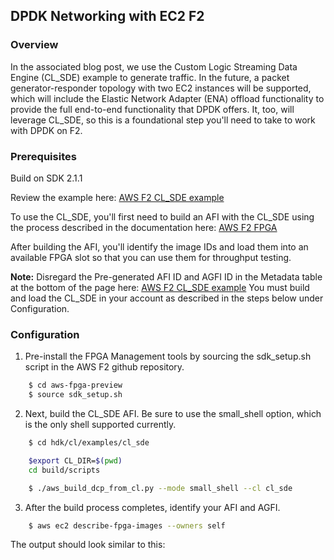 ## DPDK Networking with EC2 F2

### Overview

In the associated blog post, we use the Custom Logic Streaming Data Engine (CL_SDE) example to generate traffic. In the future, a packet generator-responder topology with two EC2 instances will be supported, which will include the Elastic Network Adapter (ENA) offload functionality to provide the full end-to-end functionality that DPDK offers. It, too, will leverage CL_SDE, so this is a foundational step you'll need to take to work with DPDK on F2.

### Prerequisites
Build on SDK 2.1.1

Review the example here: [AWS F2 CL_SDE example](https://github.com/aws/aws-fpga-preview/blob/main/hdk/cl/examples/cl_sde/README.md)

To use the CL_SDE, you'll first need to build an AFI with the CL_SDE using the process described in the documentation here: [AWS F2 FPGA](https://github.com/aws/aws-fpga-preview?tab=readme-ov-file#build-accelerator-afi-using-hdk-design-flow)

After building the AFI, you'll identify the image IDs and load them into an available FPGA slot so that you can use them for throughput testing.

**Note:** Disregard the Pre-generated AFI ID and AGFI ID in the Metadata table at the bottom of the page here: [AWS F2 CL_SDE example](https://github.com/aws/aws-fpga-preview/blob/main/hdk/cl/examples/cl_sde/README.md) You must build and load the CL_SDE in your account as described in the steps below under Configuration.

### Configuration
1. Pre-install the FPGA Management tools by sourcing the sdk_setup.sh script in the AWS F2 github repository.

```bash
    $ cd aws-fpga-preview
    $ source sdk_setup.sh
```

2. Next, build the CL_SDE AFI. Be sure to use the small_shell option, which is the only shell supported currently.

```bash
    $ cd hdk/cl/examples/cl_sde

    $export CL_DIR=$(pwd)
    cd build/scripts

    $ ./aws_build_dcp_from_cl.py --mode small_shell --cl cl_sde
```

3. After the build process completes, identify your AFI and AGFI.

```bash
    $ aws ec2 describe-fpga-images --owners self
```

The output should look similar to this:




